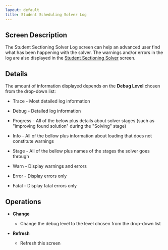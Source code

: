 ```yaml
---
layout: default
title: Student Scheduling Solver Log
---
```



## Screen Description


 The Student Sectioning Solver Log screen can help an advanced user find what has been happening with the solver. The warnings and/or errors in the log are also displayed in the [Student Sectioning Solver](student-scheduling-solver) screen.

## Details


 The amount of information displayed depends on the **Debug Level** chosen from the drop-down list:

* Trace - Most detailed log information

* Debug - Detailed log information

* Progress - All of the below plus details about solver stages (such as "improving found solution" during the "Solving" stage)

* Info - All of the bellow plus information about loading that does not constitute warnings

* Stage - All of the bellow plus names of the stages the solver goes through

* Warn - Display warnings and errors

* Error - Display errors only

* Fatal - Display fatal errors only

## Operations

* **Change**
	* Change the debug level to the level chosen from the drop-down list

* **Refresh**
	* Refresh this screen
